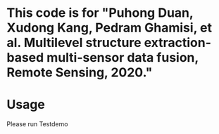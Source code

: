 # This code is for "Puhong Duan, Xudong Kang, Pedram Ghamisi, et al. Multilevel structure extraction-based multi-sensor data fusion, Remote Sensing, 2020."
# Usage
Please run Testdemo
